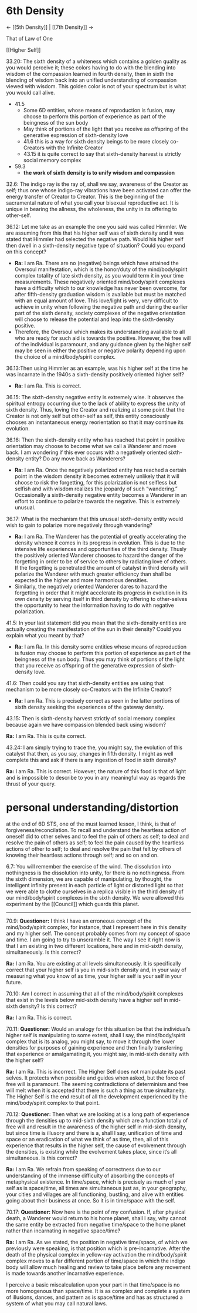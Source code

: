 # 6th Density
<- [[5th Density]] | [[7th Density]] ->

That of Law of One

[[Higher Self]]

33.20: The sixth density of a whiteness which contains a golden quality as you would perceive it; these colors having to do with the blending into wisdom of the compassion learned in fourth density, then in sixth the blending of wisdom back into an unified understanding of compassion viewed with wisdom. This golden color is not of your spectrum but is what you would call alive.

- 41.5
	- Some 6D entities, whose means of reproduction is fusion, may choose to perform this portion of experience as part of the beingness of the sun body
	- May think of portions of the light that you receive as offspring of the generative expression of sixth-density love 
	- 41.6 this is a way for sixth density beings to be more closely co-Creators with the Infinite Creator
	- 43.15 it is quite correct to say that sixth-density harvest is strictly social memory complex
- 59.3
	- **the work of sixth density is to unify wisdom and compassion**

32.6: The indigo ray is the ray of, shall we say, awareness of the Creator as self; thus one whose indigo-ray vibrations have been activated can offer the energy transfer of Creator to Creator. This is the beginning of the sacramental nature of what you call your bisexual reproductive act. It is unique in bearing the allness, the wholeness, the unity in its offering to other-self.

36.12: Let me take as an example the one you said was called Himmler. We are assuming from this that his higher self was of sixth density and it was stated that Himmler had selected the negative path. Would his higher self then dwell in a sixth-density negative type of situation? Could you expand on this concept?
- **Ra:** I am Ra. There are no (negative) beings which have attained the Oversoul manifestation, which is the honor/duty of the mind/body/spirit complex totality of late sixth density, as you would term it in your time measurements. These negatively oriented mind/body/spirit complexes have a difficulty which to our knowledge has never been overcome, for after fifth-density graduation wisdom is available but must be matched with an equal amount of love. This love/light is very, very difficult to achieve in unity when following the negative path and during the earlier part of the sixth density, society complexes of the negative orientation will choose to release the potential and leap into the sixth-density positive.
- Therefore, the Oversoul which makes its understanding available to all who are ready for such aid is towards the positive. However, the free will of the individual is paramount, and any guidance given by the higher self may be seen in either the positive or negative polarity depending upon the choice of a mind/body/spirit complex.

36.13:Then using Himmler as an example, was his higher self at the time he was incarnate in the 1940s a sixth-density positively oriented higher self?
- **Ra:** I am Ra. This is correct.

36.15: The sixth-density negative entity is extremely wise. It observes the spiritual entropy occurring due to the lack of ability to express the unity of sixth density. Thus, loving the Creator and realizing at some point that the Creator is not only self but other-self as self, this entity consciously chooses an instantaneous energy reorientation so that it may continue its evolution.

36.16: Then the sixth-density entity who has reached that point in positive orientation may choose to become what we call a Wanderer and move back. I am wondering if this ever occurs with a negatively oriented sixth-density entity? Do any move back as Wanderers?
- **Ra:** I am Ra. Once the negatively polarized entity has reached a certain point in the wisdom density it becomes extremely unlikely that it will choose to risk the forgetting, for this polarization is not selfless but selfish and with wisdom realizes the jeopardy of such “wandering.” Occasionally a sixth-density negative entity becomes a Wanderer in an effort to continue to polarize towards the negative. This is extremely unusual.

36.17: What is the mechanism that this unusual sixth-density entity would wish to gain to polarize more negatively through wandering?
- **Ra:** I am Ra. The Wanderer has the potential of greatly accelerating the density whence it comes in its progress in evolution. This is due to the intensive life experiences and opportunities of the third density. Thusly the positively oriented Wanderer chooses to hazard the danger of the forgetting in order to be of service to others by radiating love of others. If the forgetting is penetrated the amount of catalyst in third density will polarize the Wanderer with much greater efficiency than shall be expected in the higher and more harmonious densities.
- Similarly, the negatively oriented Wanderer dares to hazard the forgetting in order that it might accelerate its progress in evolution in its own density by serving itself in third density by offering to other-selves the opportunity to hear the information having to do with negative polarization.

41.5: In your last statement did you mean that the sixth-density entities are actually creating the manifestation of the sun in their density? Could you explain what you meant by that?
- **Ra:** I am Ra. In this density some entities whose means of reproduction is fusion may choose to perform this portion of experience as part of the beingness of the sun body. Thus you may think of portions of the light that you receive as offspring of the generative expression of sixth-density love.

41.6: Then could you say that sixth-density entities are using that mechanism to be more closely co-Creators with the Infinite Creator?
- **Ra:** I am Ra. This is precisely correct as seen in the latter portions of sixth density seeking the experiences of the gateway density.

43.15: Then is sixth-density harvest strictly of social memory complex because again we have compassion blended back using wisdom?

**Ra:** I am Ra. This is quite correct.

43.24: I am simply trying to trace the, you might say, the evolution of this catalyst that then, as you say, changes in fifth density. I might as well complete this and ask if there is any ingestion of food in sixth density?

**Ra:** I am Ra. This is correct. However, the nature of this food is that of light and is impossible to describe to you in any meaningful way as regards the thrust of your query.
# personal understanding/distortion
at the end of 6D STS, one of the must learned lesson, I think, is that of forgiveness/reconcilation. To recall and understand the heartless action of oneself did to other selves and to feel the pain of others as self; to deal and resolve the pain of others as self; to feel the pain caused by the heartless actions of other to self; to deal and resolve the pain that felt by others of knowing their heartless actions through self; and so on and on.

6.7: You will remember the exercise of the wind. The dissolution into nothingness is the dissolution into unity, for there is no nothingness. From the sixth dimension, we are capable of manipulating, by thought, the intelligent infinity present in each particle of light or distorted light so that we were able to clothe ourselves in a replica visible in the third density of our mind/body/spirit complexes in the sixth density. We were allowed this experiment by the [[Council]] which guards this planet.

---

70.9: **Questioner:** I think I have an erroneous concept of the mind/body/spirit complex, for instance, that I represent here in this density and my higher self. The concept probably comes from my concept of space and time. I am going to try to unscramble it. The way I see it right now is that I am existing in two different locations, here and in mid-sixth density, simultaneously. Is this correct?

**Ra:** I am Ra. You are existing at all levels simultaneously. It is specifically correct that your higher self is you in mid-sixth density and, in your way of measuring what you know of as time, your higher self is your self in your future.

70.10: Am I correct in assuming that all of the mind/body/spirit complexes that exist in the levels below mid-sixth density have a higher self in mid-sixth density? Is this correct?

**Ra:** I am Ra. This is correct.

70.11: **Questioner:** Would an analogy for this situation be that the individual’s higher self is manipulating to some extent, shall I say, the mind/body/spirit complex that is its analog, you might say, to move it through the lower densities for purposes of gaining experience and then finally transferring that experience or amalgamating it, you might say, in mid-sixth density with the higher self?

**Ra:** I am Ra. This is incorrect. The Higher Self does not manipulate its past selves. It protects when possible and guides when asked, but the force of free will is paramount. The seeming contradictions of determinism and free will melt when it is accepted that there is such a thing as true simultaneity. The Higher Self is the end result of all the development experienced by the mind/body/spirit complex to that point.

70.12: **Questioner:** Then what we are looking at is a long path of experience through the densities up to mid-sixth density which are a function totally of free will and result in the awareness of the higher self in mid-sixth density, but since time is illusory and there is a, shall I say, unification of time and space or an eradication of what we think of as time, then, all of this experience that results in the higher self, the cause of evolvement through the densities, is existing while the evolvement takes place, since it’s all simultaneous. Is this correct?

**Ra:** I am Ra. We refrain from speaking of correctness due to our understanding of the immense difficulty of absorbing the concepts of metaphysical existence. In time/space, which is precisely as much of your self as is space/time, all times are simultaneous just as, in your geography, your cities and villages are all functioning, bustling, and alive with entities going about their business at once. So it is in time/space with the self.

70.17: **Questioner:** Now here is the point of my confusion. If, after physical death, a Wanderer would return to his home planet, shall I say, why cannot the same entity be extracted from negative time/space to the home planet rather than incarnating in negative space/time?

**Ra:** I am Ra. As we stated, the position in negative time/space, of which we previously were speaking, is that position which is pre-incarnative. After the death of the physical complex in yellow-ray activation the mind/body/spirit complex moves to a far different portion of time/space in which the indigo body will allow much healing and review to take place before any movement is made towards another incarnative experience.  
  
I perceive a basic miscalculation upon your part in that time/space is no more homogenous than space/time. It is as complex and complete a system of illusions, dances, and pattern as is space/time and has as structured a system of what you may call natural laws.

